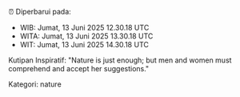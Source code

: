 ⏰ Diperbarui pada:
- WIB: Jumat, 13 Juni 2025 12.30.18 UTC
- WITA: Jumat, 13 Juni 2025 13.30.18 UTC
- WIT: Jumat, 13 Juni 2025 14.30.18 UTC

Kutipan Inspiratif:
"Nature is just enough; but men and women must comprehend and accept her suggestions."


Kategori: nature

